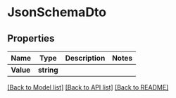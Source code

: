# JsonSchemaDto

## Properties

Name | Type | Description | Notes
------------ | ------------- | ------------- | -------------
**Value** | **string** |  | 

[[Back to Model list]](../README#documentation-for-models) [[Back to API list]](../README#documentation-for-api-endpoints) [[Back to README]](../README)


